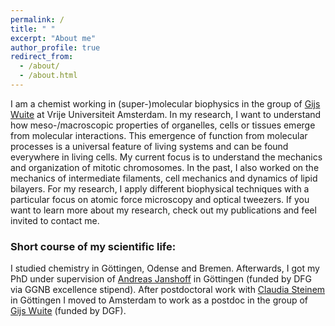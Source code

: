 ```yaml
---
permalink: /
title: " "
excerpt: "About me"
author_profile: true
redirect_from:
  - /about/
  - /about.html
---
```


I am a chemist working in (super-)molecular biophysics in the group of [Gijs Wuite](https://www.gijswuite.com/) at Vrije Universiteit Amsterdam. In my research, I want to understand how meso-/macroscopic properties of organelles, cells or tissues emerge from molecular interactions. This emergence of function from molecular processes is a universal feature of living systems and can be found everywhere in living cells. My current focus is to understand the mechanics and organization of mitotic chromosomes. In the past, I also worked on the mechanics of intermediate filaments, cell mechanics and dynamics of lipid bilayers. For my research, I apply different biophysical techniques with a particular focus on atomic force microscopy and optical tweezers. If you want to learn more about my research, check out my publications and feel invited to contact me.
 
### Short course of my scientific life:
I studied chemistry in Göttingen, Odense and Bremen. Afterwards, I got my PhD under supervision of [Andreas Janshoff](https://www.uni-goettingen.de/de/208570.html) in Göttingen (funded by DFG via GGNB excellence stipend). After postdoctoral work with [Claudia Steinem](https://www.uni-goettingen.de/de/213067.html) in Göttingen I moved to Amsterdam to work as a postdoc in the group of [Gijs Wuite](https://www.gijswuite.com/) (funded by DGF).
